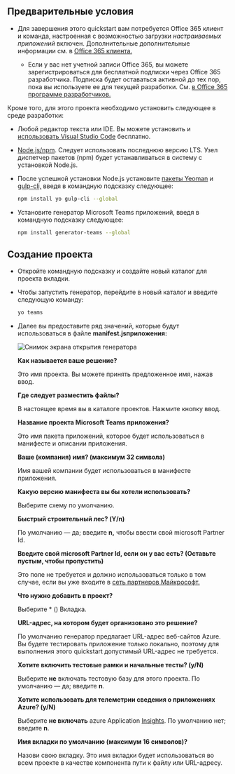 ## <a name="prerequisites"></a>Предварительные условия

- Для завершения этого quickstart вам потребуется Office 365 клиент и команда, настроенная с возможностью загрузки *настраиваемых приложений* включен. Дополнительные дополнительные информации см. в [Office 365 клиента.](~/concepts/build-and-test/prepare-your-o365-tenant.md)

  - Если у вас нет учетной записи Office 365, вы можете зарегистрироваться для бесплатной подписки через Office 365 разработчика. Подписка будет оставаться активной до тех пор, пока вы используете ее для текущей разработки. См. [в Office 365 программе разработчиков.](/office/developer-program/microsoft-365-developer-program)

Кроме того, для этого проекта необходимо установить следующее в среде разработки:

- Любой редактор текста или IDE. Вы можете установить и [использовать Visual Studio Code](https://code.visualstudio.com/download) бесплатно.

- [Node.js/npm](https://nodejs.org/en/). Следует использовать последнюю версию LTS. Узел диспетчер пакетов (npm) будет устанавливаться в систему с установкой Node.js.

- После успешной установки Node.js установите [пакеты Yeoman](https://yeoman.io/) и [gulp-cli,](https://www.npmjs.com/package/gulp-cli) введя в командную подсказку следующее:

    ```bash
    npm install yo gulp-cli --global
    ```

- Установите генератор Microsoft Teams приложений, введя в командную подсказку следующее:

    ```bash
    npm install generator-teams --global
    ```

## <a name="generate-your-project"></a>Создание проекта

- Откройте командную подсказку и создайте новый каталог для проекта вкладки.

- Чтобы запустить генератор, перейдите в новый каталог и введите следующую команду:

    ```bash
    yo teams
    ```

- Далее вы предоставите ряд значений, которые будут использоваться в файле **manifest.jsприложения:**

    ![Снимок экрана открытия генератора](/microsoftteams/platform/assets/images/tab-images/teamsTabScreenshot.PNG)

    **Как называется ваше решение?**

    Это имя проекта. Вы можете принять предложенное имя, нажав ввод.

    **Где следует разместить файлы?**

    В настоящее время вы в каталоге проектов. Нажмите кнопку ввод.

    **Название проекта Microsoft Teams приложения?**

    Это имя пакета приложений, которое будет использоваться в манифесте и описании приложения.

    **Ваше (компания) имя? (максимум 32 символа)**

    Имя вашей компании будет использоваться в манифесте приложения.

    **Какую версию манифеста вы бы хотели использовать?**

    Выберите схему по умолчанию.

    **Быстрый строительный лес? (Y/n)**

    По умолчанию — да; введите **n,** чтобы ввести свой microsoft Partner Id.

    **Введите свой microsoft Partner Id, если он у вас есть? (Оставьте пустым, чтобы пропустить)**

    Это поле не требуется и должно использоваться только в том случае, если вы уже входите в [сеть партнеров Майкрософт.](https://partner.microsoft.com)

    **Что нужно добавить в проект?**

    Выберите &ast; () Вкладка.

    **URL-адрес, на котором будет организовано это решение?**

    По умолчанию генератор предлагает URL-адрес веб-сайтов Azure. Вы будете тестировать приложение только локально, поэтому для выполнения этого quickstart допустимый URL-адрес не требуется.

    **Хотите включить тестовые рамки и начальные тесты? (y/N)**

    Выберите **не** включать тестовую базу для этого проекта. По умолчанию — да; введите **n**.

    **Хотите использовать для телеметрии сведения о приложениях Azure? (y/N)**

    Выберите **не включать** azure Application [Insights](/azure-docs/articles/azure-monitor/app/app-insights-overview.md). По умолчанию нет; введите **n**.

    **Имя вкладки по умолчанию (максимум 16 символов)?**

    Назови свою вкладку. Это имя вкладки будет использоваться во всем проекте в качестве компонента пути к файлу или URL-адресу.
